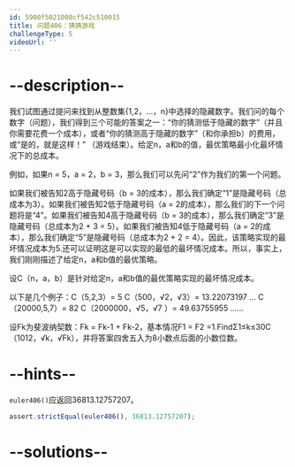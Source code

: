 ```yaml
---
id: 5900f5021000cf542c510015
title: 问题406：猜猜游戏
challengeType: 5
videoUrl: ''
---
```


# --description--

我们试图通过提问来找到从整数集{1,2，...，n}中选择的隐藏数字。我们问的每个数字（问题），我们得到三个可能的答案之一：“你的猜测低于隐藏的数字”（并且你需要花费一个成本），或者“你的猜测高于隐藏的数字”（和你承担b）的费用，或“是的，就是这样！” （游戏结束）。给定n，a和b的值，最优策略最小化最坏情况下的总成本。

例如，如果n = 5，a = 2，b = 3，那么我们可以先问“2”作为我们的第一个问题。

如果我们被告知2高于隐藏号码（b = 3的成本），那么我们确定“1”是隐藏号码（总成本为3）。如果我们被告知2低于隐藏号码（a = 2的成本），那么我们的下一个问题将是“4”。如果我们被告知4高于隐藏号码（b = 3的成本），那么我们确定“3”是隐藏号码（总成本为2 + 3 = 5）。如果我们被告知4低于隐藏号码（a = 2的成本），那么我们确定“5”是隐藏号码（总成本为2 + 2 = 4）。因此，该策略实现的最坏情况成本为5.还可以证明这是可以实现的最低的最坏情况成本。所以，事实上，我们刚刚描述了给定n，a和b值的最优策略。

设C（n，a，b）是针对给定n，a和b值的最优策略实现的最坏情况成本。

以下是几个例子：C（5,2,3）= 5 C（500，√2，√3）= 13.22073197 ... C（20000,5,7）= 82 C（2000000，√5，√7 ）= 49.63755955 ......

设Fk为斐波纳契数：Fk = Fk-1 + Fk-2，基本情况F1 = F2 =1.FindΣ1≤k≤30C（1012，√k，√Fk），并将答案四舍五入为8小数点后面的小数位数。

# --hints--

`euler406()`应返回36813.12757207。

```js
assert.strictEqual(euler406(), 36813.12757207);
```

# --solutions--

